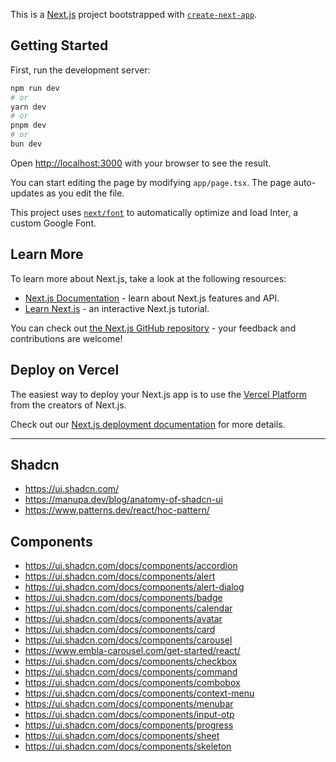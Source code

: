 This is a [Next.js](https://nextjs.org/) project bootstrapped with [`create-next-app`](https://github.com/vercel/next.js/tree/canary/packages/create-next-app).

## Getting Started

First, run the development server:

```bash
npm run dev
# or
yarn dev
# or
pnpm dev
# or
bun dev
```

Open [http://localhost:3000](http://localhost:3000) with your browser to see the result.

You can start editing the page by modifying `app/page.tsx`. The page auto-updates as you edit the file.

This project uses [`next/font`](https://nextjs.org/docs/basic-features/font-optimization) to automatically optimize and load Inter, a custom Google Font.

## Learn More

To learn more about Next.js, take a look at the following resources:

- [Next.js Documentation](https://nextjs.org/docs) - learn about Next.js features and API.
- [Learn Next.js](https://nextjs.org/learn) - an interactive Next.js tutorial.

You can check out [the Next.js GitHub repository](https://github.com/vercel/next.js/) - your feedback and contributions are welcome!

## Deploy on Vercel

The easiest way to deploy your Next.js app is to use the [Vercel Platform](https://vercel.com/new?utm_medium=default-template&filter=next.js&utm_source=create-next-app&utm_campaign=create-next-app-readme) from the creators of Next.js.

Check out our [Next.js deployment documentation](https://nextjs.org/docs/deployment) for more details.

---

## Shadcn

- https://ui.shadcn.com/
- https://manupa.dev/blog/anatomy-of-shadcn-ui
- https://www.patterns.dev/react/hoc-pattern/

## Components

- https://ui.shadcn.com/docs/components/accordion
- https://ui.shadcn.com/docs/components/alert
- https://ui.shadcn.com/docs/components/alert-dialog
- https://ui.shadcn.com/docs/components/badge
- https://ui.shadcn.com/docs/components/calendar
- https://ui.shadcn.com/docs/components/avatar
- https://ui.shadcn.com/docs/components/card
- https://ui.shadcn.com/docs/components/carousel
- https://www.embla-carousel.com/get-started/react/
- https://ui.shadcn.com/docs/components/checkbox
- https://ui.shadcn.com/docs/components/command
- https://ui.shadcn.com/docs/components/combobox
- https://ui.shadcn.com/docs/components/context-menu
- https://ui.shadcn.com/docs/components/menubar
- https://ui.shadcn.com/docs/components/input-otp
- https://ui.shadcn.com/docs/components/progress
- https://ui.shadcn.com/docs/components/sheet
- https://ui.shadcn.com/docs/components/skeleton